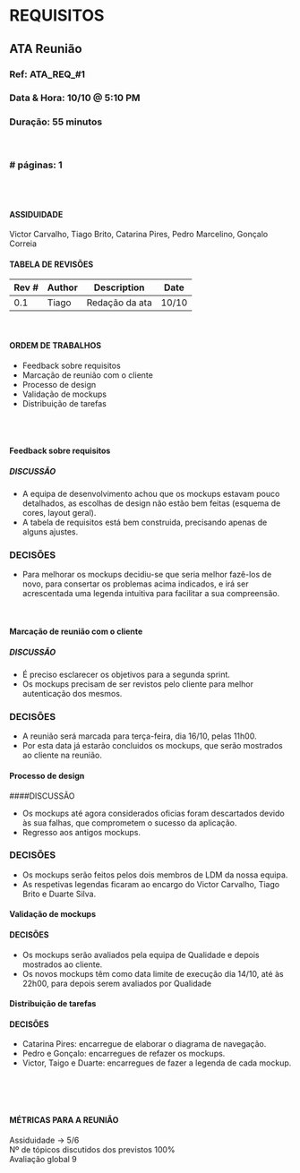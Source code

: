 # REQUISITOS

## ATA Reunião

### Ref: ATA\_REQ\_\#1

### Data & Hora: 10/10 @ 5:10 PM

### Duração: 55 minutos
 
 <br/>

### # páginas: 1

<br/> 
<br/>

#### ASSIDUIDADE

Victor Carvalho,
Tiago Brito,
Catarina Pires,
Pedro Marcelino,
Gonçalo Correia


#### TABELA DE REVISÕES

Rev # | Author | Description | Date
--- | --- | --- | ---
0.1 | Tiago | Redação da ata | 10/10

<br/>

#### ORDEM DE TRABALHOS

* Feedback sobre requisitos
* Marcação de reunião com o cliente
* Processo de design
* Validação de mockups
* Distribuição de tarefas


<br/> 
<br/>


#### Feedback sobre requisitos
##### DISCUSSÃO
* A equipa de desenvolvimento achou que os mockups estavam pouco detalhados, as escolhas de design não estão bem feitas (esquema de cores, layout geral).
* A tabela de requisitos está bem construida, precisando apenas de alguns ajustes.

### DECISÕES
* Para melhorar os mockups decidiu-se que seria melhor fazê-los de novo, para consertar os problemas acima indicados, e irá ser acrescentada uma legenda intuitiva  para facilitar a sua compreensão.

<br/>

#### Marcação de reunião com o cliente
##### DISCUSSÃO
* É preciso esclarecer os objetivos para a segunda sprint.
* Os mockups precisam de ser revistos pelo cliente para melhor autenticação dos mesmos.

### DECISÕES
* A reunião será marcada para terça-feira, dia 16/10, pelas 11h00.
* Por esta data já estarão concluidos os mockups, que serão mostrados ao cliente na reunião.


#### Processo de design
####DISCUSSÃO
* Os mockups até agora considerados oficias foram descartados devido às sua falhas, que comprometem o sucesso da aplicação.
* Regresso aos antigos mockups.

### DECISÕES
* Os mockups serão feitos pelos dois membros de LDM da nossa equipa.
* As respetivas legendas ficaram ao encargo do Victor Carvalho, Tiago Brito e Duarte Silva.

	
#### Validação de mockups
#### DECISÕES
* Os mockups serão avaliados pela equipa de Qualidade e depois mostrados ao cliente.
* Os novos mockups têm como data limite de execução dia 14/10, até às 22h00, para depois serem avaliados por Qualidade


#### Distribuição de tarefas
#### DECISÕES
* Catarina Pires: encarregue de elaborar o diagrama de navegação.
* Pedro e Gonçalo: encarregues de refazer os mockups.
* Victor, Taigo e Duarte: encarregues de fazer a legenda de cada mockup.

<br/>

<br/> 
<br/>

#### MÉTRICAS PARA A REUNIÃO
Assiduidade -> 5/6<br/>
Nº de tópicos discutidos dos previstos 100%<br/>
Avaliação global 9<br/>
